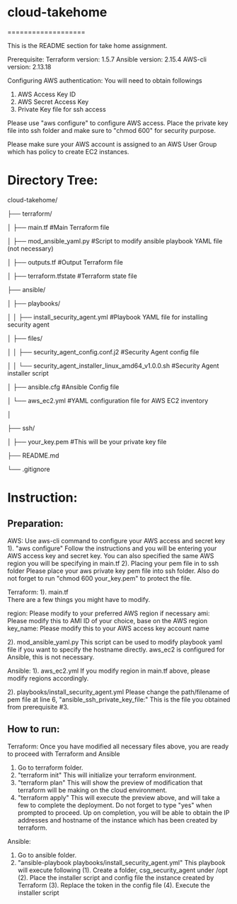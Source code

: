 # cloud-takehome
===================

This is the README section for take home assignment.

Prerequisite:
Terraform version: 1.5.7
Ansible version: 2.15.4
AWS-cli version: 2.13.18


Configuring AWS authentication:
You will need to obtain followings
1. AWS Access Key ID
2. AWS Secret Access Key
3. Private Key file for ssh access

Please use "aws configure" to configure AWS access.
Place the private key file into ssh folder and make sure to "chmod 600" for security purpose.

Please make sure your AWS account is assigned to an AWS User Group which has policy to create EC2 instances.

# Directory Tree:

cloud-takehome/

├── terraform/

│   ├── main.tf #Main Terraform file

│   ├── mod_ansible_yaml.py #Script to modify ansible playbook YAML file (not necessary)

│   ├── outputs.tf #Output Terraform file

│   ├── terraform.tfstate #Terraform state file

├── ansible/

│   ├── playbooks/

│   │   ├── install_security_agent.yml #Playbook YAML file for installing security agent

│   ├── files/

│   │   ├── security_agent_config.conf.j2 #Security Agent config file

│   │   └── security_agent_installer_linux_amd64_v1.0.0.sh #Security Agent installer script

│   ├── ansible.cfg #Ansible Config file

│   └── aws_ec2.yml #YAML configuration file for AWS EC2 inventory

│

├── ssh/

│   ├── your_key.pem #This will be your private key file

├── README.md

└── .gitignore


# Instruction:
## Preparation: 
AWS:
Use aws-cli command to configure your AWS access and secret key
1). "aws configure"
Follow the instructions and you will be entering your AWS access key and secret key.
You can also specified the same AWS region you will be specifying in main.tf
2). Placing your pem file in to ssh folder
Please place your aws private key pem file into ssh folder.
Also do not forget to run "chmod 600 your_key.pem" to protect the file.

Terraform:
1). main.tf  
There are a few things you might have to modify.

region: Please modify to your preferred AWS region if necessary
ami: Please modify this to AMI ID of your choice, base on the AWS region
key_name: Please modify this to your AWS access key account name

2). mod_ansible_yaml.py
This script can be used to modify playbook yaml file if you want to specify the hostname directly.
aws_ec2 is configured for Ansible, this is not necessary.

Ansible:
1). aws_ec2.yml
If you modify region in main.tf above, please modify regions accordingly.

2). playbooks/install_security_agent.yml
Please change the path/filename of pem file at line 6, "ansible_ssh_private_key_file:"
This is the file you obtained from prerequisite #3.

## How to run:
Terraform:
Once you have modified all necessary files above, you are ready to proceed with Terraform and Ansible
1. Go to terraform folder.
2. "terraform init" 
This will initialize your terraform environment.
3. "terraform plan"
This will show the preview of modification that terraform will be making on the cloud environment.
4. "terraform apply"
This will execute the preview above, and will take a few to complete the deployment.
Do not forget to type "yes" when prompted to proceed.
Up on completion, you will be able to obtain the IP addresses and hostname of the instance which has been created by terraform.

Ansible:
1. Go to ansible folder.
2. "ansible-playbook playbooks/install_security_agent.yml"
This playbook will execute following
(1). Create a folder, csg_security_agent under /opt
(2). Place the installer script and config file the instance created by Terraform
(3). Replace the token in the config file
(4). Execute the installer script

